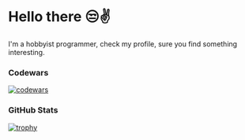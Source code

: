 # Hello there 😒✌️
I'm a hobbyist programmer, check my profile, sure you find something interesting.

### Codewars
[![codewars](https://www.codewars.com/users/GH0STsama/badges/large)](https://www.codewars.com/users/GH0STsama)

### GitHub Stats
[![trophy](https://github-profile-trophy.vercel.app/?username=gh0stsama)](https://github.com/ryo-ma/github-profile-trophy)
